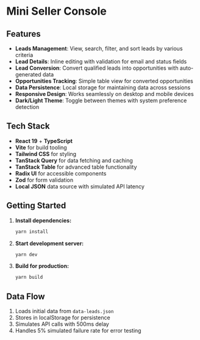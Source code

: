 # Mini Seller Console

## Features

- **Leads Management**: View, search, filter, and sort leads by various criteria
- **Lead Details**: Inline editing with validation for email and status fields
- **Lead Conversion**: Convert qualified leads into opportunities with auto-generated data
- **Opportunities Tracking**: Simple table view for converted opportunities
- **Data Persistence**: Local storage for maintaining data across sessions
- **Responsive Design**: Works seamlessly on desktop and mobile devices
- **Dark/Light Theme**: Toggle between themes with system preference detection

## Tech Stack

- **React 19** + **TypeScript**
- **Vite** for build tooling
- **Tailwind CSS** for styling
- **TanStack Query** for data fetching and caching
- **TanStack Table** for advanced table functionality
- **Radix UI** for accessible components
- **Zod** for form validation
- **Local JSON** data source with simulated API latency

## Getting Started

1. **Install dependencies:**
   ```bash
   yarn install
   ```

2. **Start development server:**
   ```bash
   yarn dev
   ```

3. **Build for production:**
   ```bash
   yarn build
   ```

## Data Flow

1. Loads initial data from `data-leads.json`
2. Stores in localStorage for persistence
3. Simulates API calls with 500ms delay
4. Handles 5% simulated failure rate for error testing